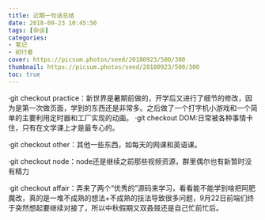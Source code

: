 ```yaml
---
title: 近期一句话总结
date: 2018-09-23 10:45:50
tags: [杂谈]
categories: 
- 笔记
- 初行者
cover: https://picsum.photos/seed/20180923/500/300
thumbnail: https://picsum.photos/seed/20180923/500/300
toc: true
---
```


·git checkout practice：新世界是暑期前做的，开学后又进行了细节的修改，因为是第一次做页面，学到的东西还是非常多。之后做了一个打字机小游戏和一个简单的主要利用定时器和工厂实现的动画。
·git checkout DOM:日常被各种事情卡住，只有在文学课上才是最专心的。

·git checkout other：其他一些东西，如每天的网课和英语课。

·git checkout node：node还是继续之前那些视频资源，群里偶尔也有新暂时没有精力

·git checkout affair：弄来了两个“优秀的”源码来学习，看看能不能学到啥把阿肥魔改，真的是一堆不成熟的想法+不成熟的技法导致很多问题，9月22日前端们终于突然想起要继续对接了，所以中秋假期又双叒叕还是自己忙前忙后。

